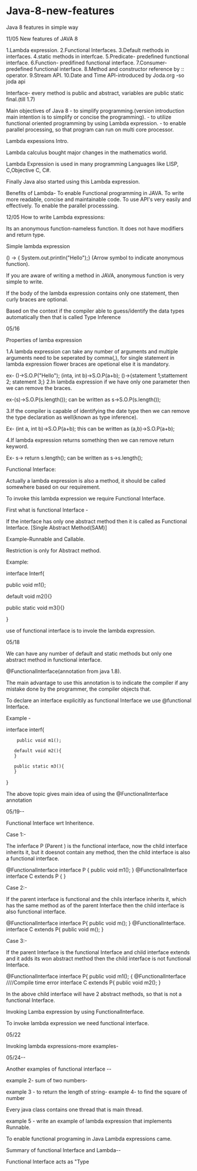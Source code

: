 # Java-8-new-features

Java 8 features in simple way

11/05
New features of JAVA 8

1.Lambda expression.
2.Functional Interfaces.
3.Default methods in interfaces.
4.static methods in interfcae.
5.Predicate- predefined functional interface.
6.Function- predifined functional interface.
7.Consumer- predefined functional interface.
8.Method and constructor reference by :: operator.
9.Stream API.
10.Date and Time API-introduced by Joda.org -so joda api
 

Interface- every method is public and abstract, variables are public static final.(till 1.7)

Main objectives of Java 8 - to simplify programming.(version introduction main intention is to simplify or concise the programming).
                          - to utilize functional oriented programming by using Lambda expression.
                          - to enable parallel processing, so that program can run on multi core processor. 


Lambda expessions Intro.

Lambda calculus bought major changes in the mathematics world.

Lambda Expression is used in many programming Languages like LISP, C,Objective C, C#.

Finally Java also started using this Lambda expression.


Benefits of Lambda- To enable Functional programming in JAVA.
                    To write more readable, concise and maintainable code.
                    To use API's very easily and effectively.
                    To enable the parallel processsing.
                    
 
 12/05
 How to write Lambda expressions:

Its an anonymous function-nameless function. It does not have modifiers and return type.

Simple lambda expression

() -> { System.out.println("Hello");} (Arrow symbol to indicate anonymous function).

If you are aware of writing a method in JAVA, anonymous function is very simple to write.

If the body of the lambda expression contains only one statement, then curly braces are optional.

Based on the context if the compiler able to guess/identify the data types automatically then that is called Type Inference


05/16

Properties of lamba expression

1.A lambda expression can take any number of arguments and multiple arguments need to be seperated by comma(,), for single statement in lambda expression flower braces are opetional else it is mandatory.

ex- ()->S.O.P("Hello");
(inta, int b)->S.O.P(a+b);
()->{statement 1;stattement 2; statement 3;}
2.In lambda expression if we have only one parameter then we can remove the braces.

ex-(s)->S.O.P(s.length()); can be written as s->S.O.P(s.length());

3.If the compiler is capable of identifying the date type then we can remove the type declaration as well(known as type inference).

Ex- (int a, int b)->S.O.P(a+b); this can be written as (a,b)->S.O.P(a+b);

4.If lambda expression returns something then we can remove return keyword.

Ex- s-> return s.length(); can be written as s->s.length();

Functional Interface:

Actually a lambda expression is also a method, it should be called somewhere based on our requirement.

To invoke this lambda expression we require Functional Interface.

First what is functional Interface -

If the interface has only one abstract method then it is called as Functional Interface. [Single Abstract Method(SAM)]

Example-Runnable and Callable.

Restriction is only for Abstract method.

Example:

interface Interf{

public void m1();

default void m2(){}

public static void m3(){}

}


use of functional interface is to invole the lambda expression.

05/18

We can have any number of default and static methods but only one abstract method in functional interface.

@FunctionalInterface(annotation from java 1.8).

The main advantage to use this annotation is to indicate the compiler if any mistake done by the programmer, the compiler objects that.

To declare an interface explicitily as functional Interface we use @functional Interface.

Example -

interface interf{
        
        public void m1();
        
       default void m2(){
       }
       
       public static m3(){
       }
  }
  
  The above topic gives main idea of using the @FunctionalInterface annotation


05/19--

Functional Interface wrt Inheritence.

Case 1:-

The inferface P (Parent ) is the functional interface, now the child interface inherits it, but it doesnot contain any method, then the child interface is also a functional interface.

@FunctionalInterface
interface P
{
public void m1();
}
@FunctionalInterface
interface C extends P
{
}

Case 2:-

If the parent interface is functional and the chils interface inherits it, which has the same method as of the parent Interface then the child interface is also functional interface.

@FunctionalInterface
interface P{
public void m();
}
@FunctionalInterface.
interface C extends P{
public void m();
}

Case 3:-

If the parent Interface is the functional Interface and child interface extends and it adds its won abstract method then the child interface is not functional Interface.

@FunctionalInterface
interface P{
public void m1();
{
@FunctionalInterface ////Compile time error
interface C extends P{
public void m2();
}

In the above child interface will have 2 abstract methods, so that is  not a functional Interface.

Invoking Lamba expression by using FunctionalInterface.


To invoke lambda expression we need functional interface.

05/22

Invoking lambda expressions-more examples-

05/24--

Another examples of functional interface --

example 2- sum of two numbers-

example 3 - to return the length of string-
example 4- to find the square of number

Every java class contains one thread that is main thread.

example 5 - write an example of lambda expression that implements Runnable.

To enable functional programing in Java  Lambda expressions came.

Summary of functional Interface and Lambda--

Functional Interface acts as "Type















